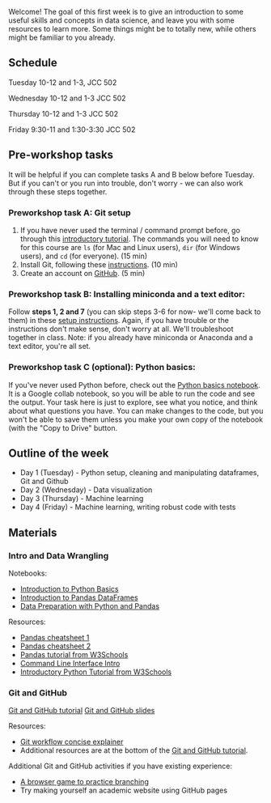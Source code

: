 

Welcome! The goal of this first week is to give an introduction to some useful skills and concepts in data science, and leave you with some resources to learn more. Some things might be to totally new, while others might be familiar to you already.

## Schedule

Tuesday 10-12 and 1-3, JCC 502

Wednesday 10-12 and 1-3 JCC 502

Thursday 10-12 and 1-3 JCC 502

Friday 9:30-11 and 1:30-3:30 JCC 502

## Pre-workshop tasks

It will be helpful if you can complete tasks A and B below before Tuesday. But if you can't or you run into trouble, don't worry - we can also work through these steps together.

### Preworkshop task A: Git setup

1. If you have never used the terminal / command prompt before, go through this [introductory tutorial](https://tutorial.djangogirls.org/en/intro_to_command_line/). The commands you will need to know for this course are `ls` (for Mac and Linux users), `dir` (for Windows users), and `cd` (for everyone). (15 min)
2. Install Git, following these [instructions](https://karink520.github.io/git-and-github-intro/install_git.html). (10 min)
3. Create an account on [GitHub](https://github.com). (5 min)

### Preworkshop task B: Installing miniconda and a text editor:

Follow **steps 1, 2 and 7** (you can skip steps 3-6 for now- we'll come back to them) in these [setup instructions](https://karinknudson.com/python_setup.pdf). Again, if you have trouble or the instructions don't make sense, don't worry at all. We'll troubleshoot together in class. Note: if you already have miniconda or Anaconda and a text editor, you're all set.

### Preworkshop task C (optional): Python basics:

If you've never used Python before, check out the [Python basics notebook](https://colab.research.google.com/drive/1-xnnJtSNYMwsizsR0q2Wc8Ys_jNt6srR). It is a Google collab notebook, so you will be able to run the code and see the output. Your task here is just to explore, see what you notice, and think about what questions you have. You can make changes to the code, but you won't be able to save them unless you make your own copy of the notebook (with the "Copy to Drive" button.

## Outline of the week

- Day 1 (Tuesday) - Python setup, cleaning and manipulating dataframes, Git and Github
- Day 2 (Wednesday) - Data visualization
- Day 3 (Thursday) - Machine learning
- Day 4 (Friday) - Machine learning, writing robust code with tests

## Materials

### Intro and Data Wrangling

Notebooks:

- [Introduction to Python Basics](https://colab.research.google.com/drive/1-xnnJtSNYMwsizsR0q2Wc8Ys_jNt6srR)
- [Introduction to Pandas DataFrames](https://colab.research.google.com/drive/1LoMojpmzeu8dxX6Uc6Wt9ky-MYy0ttq0)
- [Data Preparation with Python and Pandas](https://colab.research.google.com/drive/1YjYPxfbRPBlLT8w5wHpsDY2667EYeU4U)

Resources:

- [Pandas cheatsheet 1](https://drive.google.com/file/d/1UHK8wtWbADvHKXFC937IS6MTnlSZC_zB/view)
- [Pandas cheatsheet 2](https://pandas.pydata.org/Pandas_Cheat_Sheet.pdf)
- [Pandas tutorial from W3Schools](https://www.w3schools.com/python/pandas/default.asp)
- [Command Line Interface Intro](https://www.w3schools.com/whatis/whatis_cli.asp)
- [Introductory Python Tutorial from W3Schools](https://www.w3schools.com/python/python_variables.asp)

### Git and GitHub

[Git and GitHub tutorial](https://karink520.github.io/git-and-github-intro/git_workshop.html)
[Git and GitHub slides](https://karink520.github.io/git-and-github-intro/git_workshop_slides.pdf)

Resources:
- [Git workflow concise explainer](https://karinknudson.com/git_workflow.html)
- Additional resources are at the bottom of the [Git and GitHub tutorial](https://karink520.github.io/git-and-github-intro/git_workshop.html).

Additional Git and GitHub activities if you have existing experience:
- [A browser game to practice branching](https://learngitbranching.js.org/)
- Try making yourself an academic website using GitHub pages

